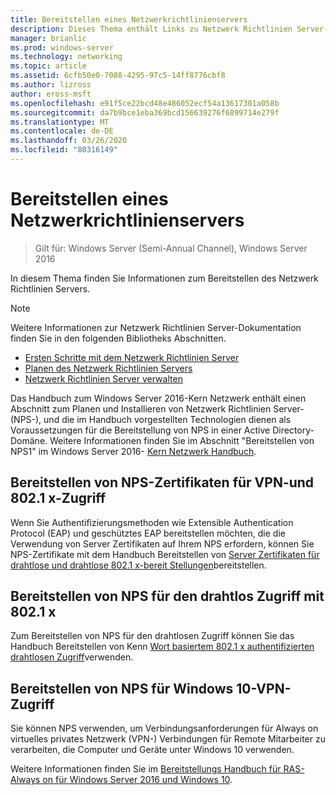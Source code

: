 ```yaml
---
title: Bereitstellen eines Netzwerkrichtlinienservers
description: Dieses Thema enthält Links zu Netzwerk Richtlinien Server-Bereitstellungs Inhalten für Windows Server 2016 und enthält Links zu weiteren Anleitungen zu NPS.
manager: brianlic
ms.prod: windows-server
ms.technology: networking
ms.topic: article
ms.assetid: 6cfb50e0-7088-4295-97c5-14ff8776cbf8
ms.author: lizross
author: eross-msft
ms.openlocfilehash: e91f5ce22bcd48e486052ecf54a13617301a058b
ms.sourcegitcommit: da7b9bce1eba369bcd156639276f6899714e279f
ms.translationtype: MT
ms.contentlocale: de-DE
ms.lasthandoff: 03/26/2020
ms.locfileid: "80316149"
---
```

# <a name="deploy-network-policy-server"></a>Bereitstellen eines Netzwerkrichtlinienservers

>Gilt für: Windows Server (Semi-Annual Channel), Windows Server 2016

In diesem Thema finden Sie Informationen zum Bereitstellen des Netzwerk Richtlinien Servers.

>[!NOTE]
>Weitere Informationen zur Netzwerk Richtlinien Server-Dokumentation finden Sie in den folgenden Bibliotheks Abschnitten.  
>- [Ersten Schritte mit dem Netzwerk Richtlinien Server](nps-getstart-top.md)
>- [Planen des Netzwerk Richtlinien Servers](nps-plan-top.md)
>- [Netzwerk Richtlinien Server verwalten](nps-manage-top.md)

Das Handbuch zum Windows Server 2016-Kern Netzwerk enthält einen Abschnitt zum Planen und Installieren von Netzwerk Richtlinien Server-\(NPS-\), und die im Handbuch vorgestellten Technologien dienen als Voraussetzungen für die Bereitstellung von NPS in einer Active Directory-Domäne. Weitere Informationen finden Sie im Abschnitt "Bereitstellen von NPS1" im Windows Server 2016- [Kern Netzwerk Handbuch](https://technet.microsoft.com/windows-server-docs/networking/core-network-guide/core-network-guide#BKMK_deployNPS1).

## <a name="deploy-nps-certificates-for-vpn-and-8021x-access"></a>Bereitstellen von NPS-Zertifikaten für VPN-und 802.1 x-Zugriff

Wenn Sie Authentifizierungsmethoden wie Extensible Authentication Protocol \(EAP\) und geschütztes EAP bereitstellen möchten, die die Verwendung von Server Zertifikaten auf Ihrem NPS erfordern, können Sie NPS-Zertifikate mit dem Handbuch Bereitstellen von [Server Zertifikaten für drahtlose und drahtlose 802.1 x-bereit Stellungen](https://technet.microsoft.com/windows-server-docs/networking/core-network-guide/cncg/server-certs/deploy-server-certificates-for-802.1x-wired-and-wireless-deployments)bereitstellen.

## <a name="deploy-nps-for-8021x-wireless-access"></a>Bereitstellen von NPS für den drahtlos Zugriff mit 802.1 x

Zum Bereitstellen von NPS für den drahtlosen Zugriff können Sie das Handbuch Bereitstellen von Kenn [Wort basiertem 802.1 x authentifizierten drahtlosen Zugriff](https://technet.microsoft.com/windows-server-docs/networking/core-network-guide/cncg/wireless/a-deploy-8021x-wireless-access)verwenden.

## <a name="deploy-nps-for-windows-10-vpn-access"></a>Bereitstellen von NPS für Windows 10-VPN-Zugriff

Sie können NPS verwenden, um Verbindungsanforderungen für Always on virtuelles privates Netzwerk \(VPN-\) Verbindungen für Remote Mitarbeiter zu verarbeiten, die Computer und Geräte unter Windows 10 verwenden.

Weitere Informationen finden Sie im [Bereitstellungs Handbuch für RAS-Always on für Windows Server 2016 und Windows 10](https://docs.microsoft.com/windows-server/remote/remote-access/vpn/always-on-vpn/deploy/always-on-vpn-deploy).

